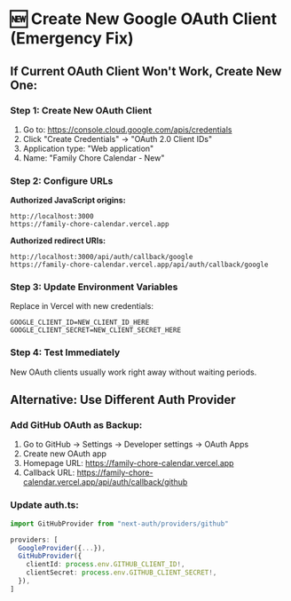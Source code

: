 # 🆕 Create New Google OAuth Client (Emergency Fix)

## If Current OAuth Client Won't Work, Create New One:

### Step 1: Create New OAuth Client
1. Go to: https://console.cloud.google.com/apis/credentials
2. Click "Create Credentials" → "OAuth 2.0 Client IDs"
3. Application type: "Web application"
4. Name: "Family Chore Calendar - New"

### Step 2: Configure URLs
**Authorized JavaScript origins:**
```
http://localhost:3000
https://family-chore-calendar.vercel.app
```

**Authorized redirect URIs:**
```
http://localhost:3000/api/auth/callback/google
https://family-chore-calendar.vercel.app/api/auth/callback/google
```

### Step 3: Update Environment Variables
Replace in Vercel with new credentials:
```
GOOGLE_CLIENT_ID=NEW_CLIENT_ID_HERE
GOOGLE_CLIENT_SECRET=NEW_CLIENT_SECRET_HERE
```

### Step 4: Test Immediately
New OAuth clients usually work right away without waiting periods.

## Alternative: Use Different Auth Provider

### Add GitHub OAuth as Backup:
1. Go to GitHub → Settings → Developer settings → OAuth Apps
2. Create new OAuth app
3. Homepage URL: https://family-chore-calendar.vercel.app
4. Callback URL: https://family-chore-calendar.vercel.app/api/auth/callback/github

### Update auth.ts:
```typescript
import GitHubProvider from "next-auth/providers/github"

providers: [
  GoogleProvider({...}),
  GitHubProvider({
    clientId: process.env.GITHUB_CLIENT_ID!,
    clientSecret: process.env.GITHUB_CLIENT_SECRET!,
  }),
]
```
